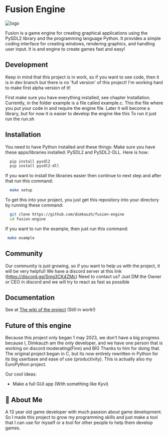 # Fusion Engine 
![logo](https://user-images.githubusercontent.com/106883655/233103547-5693b2a3-22b9-4b68-ac2a-7220f16d48df.png)

Fusion is a game engine for creating graphical applications using the PySDL2 library and the programming language Python. It provides a simple coding interface for creating windows, 
rendering graphics, and handling user input. It is and engine to create 
games fast and easy!




## Development

Keep in mind that this project is in work, so if you want to see code, 
then it is in dev branch but there is no 'full version' of this project! 
I'm working hard to make first alpha version of it!

First make sure you have everything installed, see chapter Installation.
Currently, in the folder example is a file called example.c. This the file where you put your code in and require the engine file. Later it will become a library, but for now it is easier to develop the engine like this To run it just run the run.sh


## Installation
You need to have Python installed and these things:
Make sure you have these apps/libraries installed: PySDL2 and PySDL2-DLL.
Here is how:
```bash 
  pip install pysdl2
  pip install pysdl2-dll
```

If you want to install the libraries easier then continue to next step and after that run this command:
```bash 
  make setup
```

To get this into your project, you just get this repository into your 
directory by running these command:

```bash
  git clone https://github.com/dimkauzh/fusion-engine
  cd fusion-engine
```

If you want to run the example, then just run this command:
```bash 
 make example
```

## Community
Our community is just growing, so if you want to help us with the project, 
it will be very helpful!
We have a discord server at this link (https://discord.gg/Smg3CK4ZMc)
Need to contact us? Just DM the Owner or CEO in discord and we will try to react as fast as possible

## Documentation

See at [The wiki of the project](https://github.com/dimkauzh/fusion-engine/wiki) (Still in work!)

## Future of this engine
Because this project only began 1 may 2023, we don't have a big progress because I, Dimkauzh am the only developer, and we have one person that is working on discord moderating(Finn) and BIG Thanks to him for doing that. The original project began in C, but its now entirely rewritten in Python for its big userbase and ease of use (productivity). This is actually also my EuroPython project.

Our cool ideas:
  - Make a full GUI app (With something like Kyvi)

## 🚀 About Me
A 13 year old game developer with much passion about game development. So I made this project to grow my programming skills and just make a tool that I can use for myself or a tool for other people to help them develop games.


